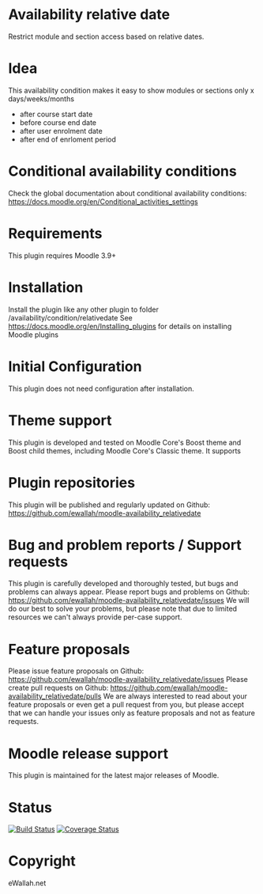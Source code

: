 # Availability relative date
Restrict module and section access based on relative dates.

# Idea
This availability condition makes it easy to show modules or sections only x days/weeks/months
  - after course start date
  - before course end date
  - after user enrolment date
  - after end of enrloment period

# Conditional availability conditions
Check the global documentation about conditional availability conditions:
   https://docs.moodle.org/en/Conditional_activities_settings

# Requirements
This plugin requires Moodle 3.9+

# Installation
Install the plugin like any other plugin to folder /availability/condition/relativedate
See https://docs.moodle.org/en/Installing_plugins for details on installing Moodle plugins

# Initial Configuration
This plugin does not need configuration after installation.

# Theme support
This plugin is developed and tested on Moodle Core's Boost theme and Boost child themes, including Moodle Core's Classic theme. It supports 

# Plugin repositories
This plugin will be published and regularly updated on Github: https://github.com/ewallah/moodle-availability_relativedate

# Bug and problem reports / Support requests
This plugin is carefully developed and thoroughly tested, but bugs and problems can always appear.
Please report bugs and problems on Github: https://github.com/ewallah/moodle-availability_relativedate/issues
We will do our best to solve your problems, but please note that due to limited resources we can't always provide per-case support.

# Feature proposals
Please issue feature proposals on Github: https://github.com/ewallah/moodle-availability_relativedate/issues
Please create pull requests on Github: https://github.com/ewallah/moodle-availability_relativedate/pulls
We are always interested to read about your feature proposals or even get a pull request from you, but please accept that we can handle your issues only as feature proposals and not as feature requests.

# Moodle release support
This plugin is maintained for the latest major releases of Moodle.

# Status
[![Build Status](https://github.com/ewallah/moodle-availability_relativedate/workflows/Tests/badge.svg)](https://github.com/ewallah/moodle-availability_relativedate/actions)
[![Coverage Status](https://coveralls.io/repos/github/ewallah/moodle-availability_relativedate/badge.svg?branch=main)](https://coveralls.io/github/ewallah/moodle-availability_relativedate?branch=main)

# Copyright
eWallah.net

